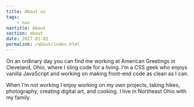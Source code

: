 ```yaml
---
title: About us
tags:
    - nav
navtitle: About
section: about
date: 2017-01-01
permalink: /about/index.html
---
```


On an ordinary day you can find me working at American Greetings in Cleveland, Ohio, where I sling code for a living. I’m a CSS geek who enjoys vanilla JavaScript and working on making front-end code as clean as I can.

When I’m not working I enjoy working on my own projects, taking hikes, photography, creating digital art, and cooking. I live in Northeast Ohio with my family.
